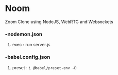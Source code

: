 # Noom

Zoom Clone using NodeJS, WebRTC and Websockets

### -nodemon.json
1. exec : run server.js

### -babel.config.json
1. preset :  `i @babel/preset-env -D`

